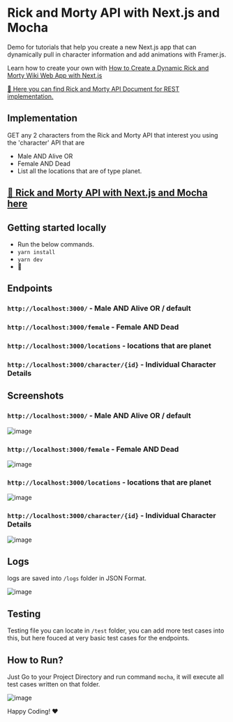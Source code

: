 # Rick and Morty API with Next.js and Mocha

Demo for tutorials that help you create a new Next.js app that can dynamically pull in character information and add animations with Framer.js.

Learn how to create your own with [How to Create a Dynamic Rick and Morty Wiki Web App with Next.js](https://github.com/TravelXML/RICK-AND-MORTY-API-NEXT)

[🖕 Here you can find Rick and Morty API Document for REST implementation.](https://rickandmortyapi.com/documentation/#rest)

## Implementation

GET any 2 characters from the Rick and Morty API that interest you using the 'character' API that are
* Male AND Alive OR
* Female AND Dead
* List all the locations that are of type planet.

## [🤞 Rick and Morty API with Next.js and Mocha here](https://rickmortyapi-next.vercel.app/)


## Getting started locally
* Run the below commands.
* `yarn install`
* `yarn dev`
* 🚀

## Endpoints

### `http://localhost:3000/` - Male AND Alive OR / default
### `http://localhost:3000/female` - Female AND Dead
### `http://localhost:3000/locations` - locations that are planet
### `http://localhost:3000/character/{id}` - Individual Character Details

## Screenshots

### `http://localhost:3000/` - Male AND Alive OR / default


![image](https://user-images.githubusercontent.com/8361967/148732362-a39e3e36-3e16-4117-8974-5f0884ee803f.png)

### `http://localhost:3000/female` - Female AND Dead


![image](https://user-images.githubusercontent.com/8361967/148732431-93214111-03f7-433f-8fec-8de3e3a2bfe5.png)


### `http://localhost:3000/locations` - locations that are planet


![image](https://user-images.githubusercontent.com/8361967/148732488-1c9adc44-bed2-44b8-bf74-47d66510ca41.png)

### `http://localhost:3000/character/{id}` - Individual Character Details


![image](https://user-images.githubusercontent.com/8361967/148732523-798d58b9-ce5d-4b4c-8606-527c8e17d1f5.png)


## Logs

logs are saved into `/logs` folder in JSON Format.


![image](https://user-images.githubusercontent.com/8361967/148732767-d11784be-8029-4e61-895f-5ba18c609eda.png)


## Testing

Testing file you can locate in `/test` folder, you can add more test cases into this, but here fouced at very basic test cases for the endpoints.

## How to Run?

Just Go to your Project Directory and run command `mocha`, it will execute all test cases written on that folder.


![image](https://user-images.githubusercontent.com/8361967/148737388-20ad8c0c-6515-4f16-bab0-73f79c0e9531.png)


Happy Coding! ❤️


